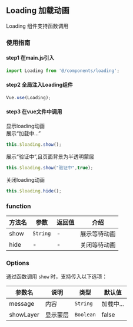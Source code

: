 ## Loading 加载动画
Loading 组件支持函数调用

### 使用指南

#### step1 在main.js引入
```js
import Loading from '@/components/loading';
```

#### step2 全局注入Loading组件
```js
Vue.use(Loading);
```

#### step3 在vue文件中调用
显示loading动画   
展示“加载中...”

```js
this.$loading.show();
```

展示“验证中”,且页面背景为半透明蒙层

```js
this.$loading.show("验证中",true);
```

关闭loading动画

```js
this.$loading.hide();
```

### function

| 方法名 | 参数 | 返回值 | 介绍 |
|------|------|------|------|
| show | `String` | - | 展示等待动画 |
| hide | - | - | 关闭等待动画 |

### Options

通过函数调用 `show` 时，支持传入以下选项：

| 参数名 | 说明 | 类型 | 默认值 |
|------|------|------|------|
| message | 内容 | `String` | 加载中... |
| showLayer | 显示蒙层 | `Boolean` | false |

